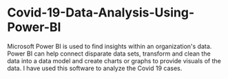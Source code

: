 # Covid-19-Data-Analysis-Using-Power-BI
Microsoft Power BI is used to find insights within an organization's data. Power BI can help connect disparate data sets, transform and clean the data into a data model and create charts or graphs to provide visuals of the data. I have used this software to analyze the Covid 19 cases.
